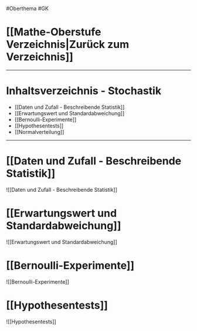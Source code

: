 #Oberthema #GK 

# [[Mathe-Oberstufe Verzeichnis|Zurück zum Verzeichnis]]

___
# Inhaltsverzeichnis - Stochastik

- [[Daten und Zufall - Beschreibende Statistik]]
- [[Erwartungswert und Standardabweichung]] 
- [[Bernoulli-Experimente]]
- [[Hypothesentests]]
- [[Normalverteilung]]

___
# [[Daten und Zufall - Beschreibende Statistik]]

![[Daten und Zufall - Beschreibende Statistik]]
# [[Erwartungswert und Standardabweichung]]

![[Erwartungswert und Standardabweichung]]
# [[Bernoulli-Experimente]]

![[Bernoulli-Experimente]]
# [[Hypothesentests]]

![[Hypothesentests]]